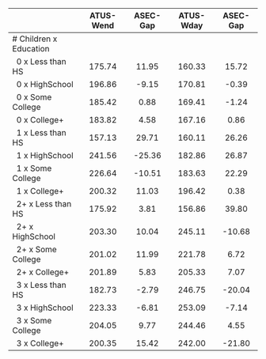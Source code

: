 
|                      |    ATUS-Wend |     ASEC-Gap |    ATUS-Wday |     ASEC-Gap |
| -------------------- | :----------: | :----------: | :----------: | :----------: |
| # Children x Education |              |              |              |              |
| &nbsp;&nbsp;0 x Less than HS |       175.74 |        11.95 |       160.33 |        15.72 |
| &nbsp;&nbsp;0 x HighSchool |       196.86 |        -9.15 |       170.81 |        -0.39 |
| &nbsp;&nbsp;0 x Some College |       185.42 |         0.88 |       169.41 |        -1.24 |
| &nbsp;&nbsp;0 x College+ |       183.82 |         4.58 |       167.16 |         0.86 |
| &nbsp;&nbsp;1 x Less than HS |       157.13 |        29.71 |       160.11 |        26.26 |
| &nbsp;&nbsp;1 x HighSchool |       241.56 |       -25.36 |       182.86 |        26.87 |
| &nbsp;&nbsp;1 x Some College |       226.64 |       -10.51 |       183.63 |        22.29 |
| &nbsp;&nbsp;1 x College+ |       200.32 |        11.03 |       196.42 |         0.38 |
| &nbsp;&nbsp;2+ x Less than HS |       175.92 |         3.81 |       156.86 |        39.80 |
| &nbsp;&nbsp;2+ x HighSchool |       203.30 |        10.04 |       245.11 |       -10.68 |
| &nbsp;&nbsp;2+ x Some College |       201.02 |        11.99 |       221.78 |         6.72 |
| &nbsp;&nbsp;2+ x College+ |       201.89 |         5.83 |       205.33 |         7.07 |
| &nbsp;&nbsp;3 x Less than HS |       182.73 |        -2.79 |       246.75 |       -20.04 |
| &nbsp;&nbsp;3 x HighSchool |       223.33 |        -6.81 |       253.09 |        -7.14 |
| &nbsp;&nbsp;3 x Some College |       204.05 |         9.77 |       244.46 |         4.55 |
| &nbsp;&nbsp;3 x College+ |       200.35 |        15.42 |       242.00 |       -21.80 |

